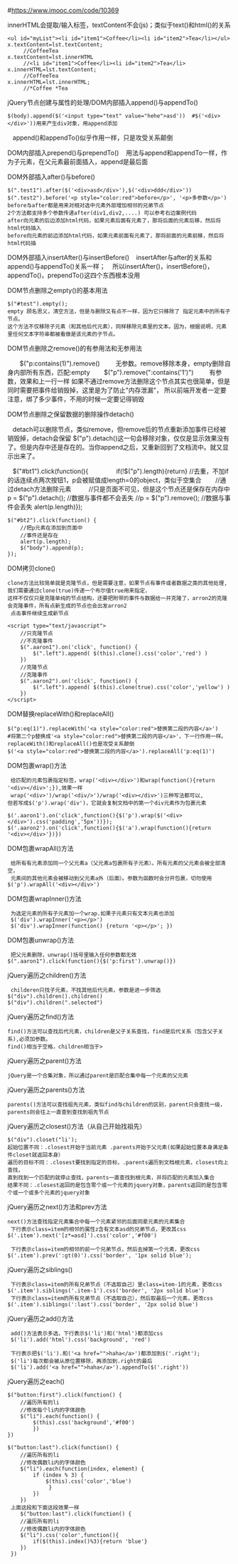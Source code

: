 #https://www.imooc.com/code/10369

innerHTML会提取/输入标签，textContent不会(js)；类似于text()和html()的关系

	<ul id="myList"><li id="item1">Coffee</li><li id="item2">Tea</li></ul>
	x.textContent=lst.textContent;
		 //CoffeeTea
	x.textContent=lst.innerHTML
		 //<li id="item1">Coffee</li><li id="item2">Tea</li>
	x.innerHTML=lst.textContent;
		 //CoffeeTea
	x.innerHTML=lst.innerHTML;
	 	 //*Coffee *Tea
			
jQuery节点创建与属性的处理/DOM内部插入append()与appendTo()

    $(body).append($('<input type="text" value="hehe">asd'))  #$('<div></div>'))用来产生div对象，用append添加
    append()和appendTo()似乎作用一样，只是攻受关系颠倒
    
DOM内部插入prepend()与prependTo()
    用法与append和appendTo一样，作为子元素，在父元素最前面插入，append是最后面

DOM外部插入after()与before()

    $(".test1").after($('<div>asd</div>'),$('<div>ddd</div>'))
    $(".test2").before('<p style="color:red">before</p>', '<p>多参数</p>')
    before与after都是用来对相对选中元素外部增加相邻的兄弟节点
    2个方法都支持多个参数传递after(div1,div2,....) 可以参考右边案例代码
    after向元素的后边添加html代码，如果元素后面有元素了，那将后面的元素后移，然后将html代码插入
    before向元素的前边添加html代码，如果元素前面有元素了，那将前面的元素前移，然后将html代码插
    
DOM外部插入insertAfter()与insertBefore()
    insertAfter与after的关系和append()与appendTo()关系一样；
    所以insertAfter()，insertBefore()，appendTo()，prependTo()这四个东西根本没用
    
    
DOM节点删除之empty()的基本用法
    
    $("#test").empty();
    empty 顾名思义，清空方法，但是与删除又有点不一样，因为它只移除了 指定元素中的所有子节点。
    这个方法不仅移除子元素（和其他后代元素），同样移除元素里的文本。因为，根据说明，元素里任何文本字符串都被看做是该元素的子节点。

 DOM节点删除之remove()的有参用法和无参用法
 
        $("p:contains(1)").remove()         无参数。remove移除本身，empty删除自身内部所有东西，匹配:empty
        $("p").remove(":contains('1')")         有参数，效果和上一行一样
        如果不通过remove方法删除这个节点其实也很简单，但是同时需要把事件给销毁掉，这里是为了防止"内存泄漏"，
        所以前端开发者一定要注意，绑了多少事件，不用的时候一定要记得销毁
        
DOM节点删除之保留数据的删除操作detach()

    detach可以删除节点，类似remove，但remove后的节点重新添加事件已经被销毁掉，detach会保留
    $("p").detach()这一句会移除对象，仅仅是显示效果没有了。但是内存中还是存在的。当你append之后，又重新回到了文档流中。就又显示出来了。
    
    $("#bt1").click(function(){        
        if(!$("p").length){return} 	//去重，不加if的话连续点两次按钮1，p会被赋值成length=0的object，类似于空集合
        //通过detach方法删除元素  
        //只是页面不可见，但是这个节点还是保存在内存中         
    	p = $("p").detach();	//数据与事件都不会丢失
	//p = $("p").remove();  //数据与事件会丢失
	alert(p.length)});

    $("#bt2").click(function() {
        //把p元素在添加到页面中
        //事件还是存在
		alert(p.length);
        $("body").append(p);
    });

DOM拷贝clone()

	clone方法比较简单就是克隆节点，但是需要注意，如果节点有事件或者数据之类的其他处理,我们需要通过clone(true)传递一个布尔值true用来指定，
	这样不仅仅只是克隆单纯的节点结构，还要把附带的事件与数据给一并克隆了，arron2的克隆会克隆事件，所有点新生成的节点也会出发arron2
	 点击事件继续生成新节点
	
    <script type="text/javascript"> 
        //只克隆节点
    	//不克隆事件
	    $(".aaron1").on('click', function() {  
	        $(".left").append( $(this).clone().css('color','red') )
	    })
    	//克隆节点
    	//克隆事件
	    $(".aaron2").on('click', function() {
	        $(".left").append( $(this).clone(true).css('color','yellow') )
	    })
    </script>
    
DOM替换replaceWith()和replaceAll()
	
	$("p:eq(1)").replaceWith('<a style="color:red">替换第二段的内容</a>')
	#将第二个p替换成'<a style="color:red">替换第二段的内容</a>'，下一行作用一样。replaceWith()和replaceAll()也是攻受关系颠倒
	$('<a style="color:red">替换第二段的内容</a>').replaceAll('p:eq(1)')
	
DOM包裹wrap()方法

	 给匹配的元素包裹指定标签，wrap('<div></div>')和wrap(function(){return '<div></div>';}),效果一样
	 wrap('<div>')/wrap('<div/>')/wrap('<div></div>')三种写法都可以,
	但若写成$('p').wrap('div')，它就会复制文档中的第一个div元素作为包裹元素
	
	$('.aaron1').on('click',function(){$('p').wrap($('<div></div>').css('padding','5px'))});
	$('.aaron2').on('click',function(){$('a').wrap(function(){return '<div></div>'})})
	
DOM包裹wrapAll()方法
	
	 给所有有元素添加同一个父元素a（父元素a包裹所有子元素）。所有元素的父元素会被全部清空，
	 元素间的其他元素会被移动到父元素a外（后面）。参数为函数时会分开包裹，切勿使用
	$('p').wrapAll('<div></div>')
	
DOM包裹wrapInner()方法
	
	 为选定元素的所有子元素加一个wrap.如果子元素只有文本元素也添加
	 $('div').wrapInner('<p></p>')
	 $('div').wrapInner(function() {return '<p></p>'; })
	
DOM包裹unwrap()方法
	
	 把父元素删除，unwrap()括号里输入任何参数都无效
	$(".aaron1").click(function(){$('p:first').unwrap()})

jQuery遍历之children()方法
	
	 childeren只找子元素，不找其他后代元素，参数是进一步筛选
	$("div").children().children()
	$("div").children(".selected")

jQuery遍历之find()方法

	find()方法可以查找后代元素，children是父子关系查找，find是后代关系（包含父子关系),必须加参数。
	find()相当于空格，children相当于>
	
jQuery遍历之parent()方法
	
	jQuery是一个合集对象，所以通过parent是匹配合集中每一个元素的父元素
	
jQuery遍历之parents()方法
	
	parents()方法可以查找祖先元素，类似find与children的区别，parent只会查找一级，parents则会往上一直查到查找到祖先节点
	

jQuery遍历之closest()方法（从自己开始找祖先）

	$("div").closet("li');
	起始位置不同：.closest开始于当前元素 .parents开始于父元素(如果起始位置本身满足条件closet就返回本身）
	遍历的目标不同：.closest要找到指定的目标，.parents遍历到文档根元素，closest向上查找，
	直到找到一个匹配的就停止查找，parents一直查找到根元素，并将匹配的元素加入集合
	结果不同：.closest返回的是包含零个或一个元素的jquery对象，parents返回的是包含零个或一个或多个元素的jquery对象
	
jQuery遍历之next()方法和prev方法
	
	next()方法查找指定元素集合中每一个元素紧邻的后面同辈元素的元素集合
	 下行表示class=item的相邻的属性z含有文本asd的兄弟节点，更改其css
	$('.item').next('[z*=asd]').css('color','#f00')
	
	 下行表示class=item的相邻的前一个兄弟节点，然后去掉第一个元素，更改css
	$('.item').prev(':gt(0)').css('border', '1px solid blue');

jQuery遍历之siblings()
	
	 下行表示class=item的所有兄弟节点（不选取自己）里class=item-1的元素，更改css
	$('.item').siblings('.item-1').css('border', '2px solid blue')
	 下行表示class=item的所有兄弟节点（不选取自己），然后取最后一个元素，更改css
	$('.item').siblings(':last').css('border', '2px solid blue')
	
	
jQuery遍历之add()方法
	
	 add()方法表示多选，下行表示$('li')和('html')都添加css
	 $('li').add('html').css('background', 'red')
	 
	 下行表示把$('li').和('<a href="">haha</a>')都添加到$('.right');
	 $('li')每次都会被从原位置移除，再添加到.right的最后
	 $('li').add('<a href="">haha</a>').appendTo($('.right'))

jQuery遍历之each()
	
	$("button:first").click(function() {
        //遍历所有的li
        //修改每个li内的字体颜色
		$("li").each(function() {
		    $(this).css('background','#f00')
		    })
	})
	
	$("button:last").click(function() {
        //遍历所有的li
        //修改偶数li内的字体颜色
        $("li").each(function(index, element) {
            if (index % 3) {
                $(this).css('color','blue')
           		 }
        	})
    	})
	 上面这段和下面这段效果一样
	    $("button:last").click(function() {
        //遍历所有的li
        //修改偶数li内的字体颜色
        $("li").css('color',function(){
			if($(this).index()%3){return 'blue'}            
		})
   	 })	

